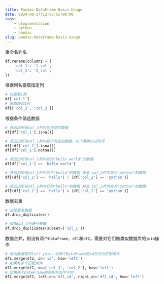 ```yaml
---
title: Pandas-DataFrame Basic Usage
date: 2024-09-27T12:03:55+08:00
tags:
    - blogumentation
    - python
    - pandas
slug: pandas-dataframe-basic-usage
---
```


重命名列名

```python
df.rename(columns = {
    'col_1': '1_col',
    'col_2': '2_col',
})
```

根据列名提取指定列

```python
# 仅提取1列
df['col_1']
# 提取超过1列
df[['col_1', 'col_2']]
```

根据条件筛选数据

```python
# 筛选出所有col_1列内容为空的数据
df[df['col_1'].isna()]

# 筛选出所有col_1列内容不为空的数据，以下两种方式均可
df[~df['col_1'].isna()]
df[df['col_1'].notna()]

# 筛选出所有col_1列内容为"hello world"的数据
df[df['col_1'] == 'hello world']

# 筛选出所有col_1列内容为"hello"的数据 或者 col_2列内容为"python"的数据
df[(df['col_1'] == 'hello') | (df['col_2'] == 'python')]

# 筛选出所有col_1列内容为"hello"的数据 并且 col_2列内容为"python"的数据
df[(df['col_1'] == 'hello') & (df['col_2'] == 'python')]
```

数据去重

```python
# 去除重复数据
df.drop_duplicates()

# 根据col_1列进行去重
df.drop_duplicates(subset=['col_1'])
```

数据合并，假设有两个`DataFrame`，`df1`和`df2`，需要对它们做类似数据库的`join`操作

```python
# 类似数据库的left join，以两个DataFrame的id列作为匹配条件
df1.merge(df2, on='id', how='left')
# 如果有多个匹配条件
df1.merge(df2, on=['col_1', 'col_2'], how='left')
# 如果两个DateFrame的匹配列名字不同
df1.merge(df2, left_on='df1_id', right_on='df2_id', how='left')
```